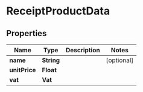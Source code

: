

# ReceiptProductData


## Properties

| Name | Type | Description | Notes |
|------------ | ------------- | ------------- | -------------|
|**name** | **String** |  |  [optional] |
|**unitPrice** | **Float** |  |  |
|**vat** | **Vat** |  |  |



